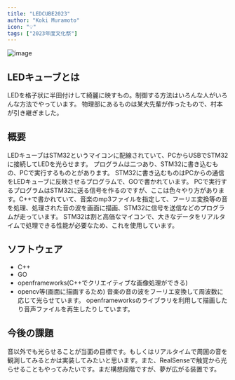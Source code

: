 ```yaml
---
title: "LEDCUBE2023"
author: "Koki Muramoto"
icon: "💡"
tags: ["2023年度文化祭"]
---
```


![image](/images/blog/ledcube.png)

## LEDキューブとは
LEDを格子状に半田付けして綺麗に映すもの。制御する方法はいろんな人がいろんな方法でやっています。
物理部にあるものは某大先輩が作ったもので、村本が引き継ぎました。

## 概要
LEDキューブはSTM32というマイコンに配線されていて、PCからUSBでSTM32に接続してLEDを光らせます。
プログラムは二つあり、STM32に書き込むもの、PCで実行するものとがあります。
STM32に書き込むものはPCからの通信をLEDキューブに反映させるプログラムで、GOで書かれています。
PCで実行するプログラムはSTM32に送る信号を作るのですが、ここは色々やり方があります。C++で書かれていて、音楽のmp3ファイルを指定して、フーリエ変換等の音を処理、処理された音の波を画面に描画、STM32に信号を送信などのプログラムが走っています。
STM32は割と高価なマイコンで、大きなデータをリアルタイムで処理できる性能が必要なため、これを使用しています。

## ソフトウェア
- C++
- GO
- openframeworks(C++でクリエイティブな画像処理ができる)
- opencv等(画面に描画するため)
音楽の音の波をフーリエ変換して周波数に応じて光らせています。
openframeworksのライブラリを利用して描画したり音声ファイルを再生したりしています。

## 今後の課題
音以外でも光らせることが当面の目標です。もしくはリアルタイムで周囲の音を観測してみるとかは実装してみたいと思います。また、RealSenseで触覚から光らせることもやってみたいです。まだ構想段階ですが、夢が広がる装置です。
